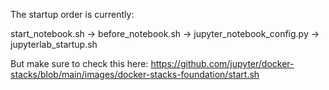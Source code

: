 The startup order is currently:

start_notebook.sh -> before_notebook.sh -> jupyter_notebook_config.py -> jupyterlab_startup.sh

But make sure to check this here: https://github.com/jupyter/docker-stacks/blob/main/images/docker-stacks-foundation/start.sh